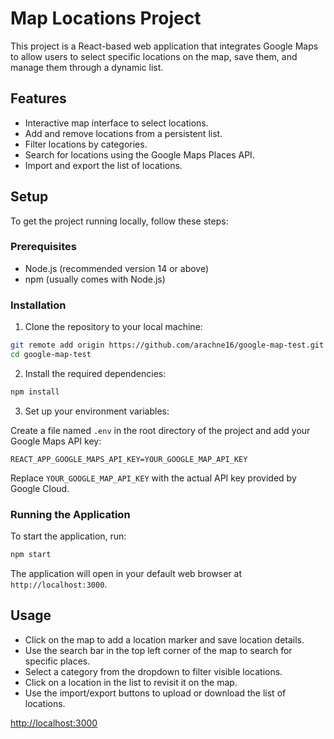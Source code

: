 # Map Locations Project

This project is a React-based web application that integrates Google Maps to allow users to select specific locations on the map, save them, and manage them through a dynamic list.

## Features

- Interactive map interface to select locations.
- Add and remove locations from a persistent list.
- Filter locations by categories.
- Search for locations using the Google Maps Places API.
- Import and export the list of locations.

## Setup

To get the project running locally, follow these steps:

### Prerequisites

- Node.js (recommended version 14 or above)
- npm (usually comes with Node.js)

### Installation

1. Clone the repository to your local machine:

```bash
git remote add origin https://github.com/arachne16/google-map-test.git
cd google-map-test
```

2. Install the required dependencies:

```bash
npm install
```

3. Set up your environment variables:

Create a file named `.env` in the root directory of the project and add your Google Maps API key:

```plaintext
REACT_APP_GOOGLE_MAPS_API_KEY=YOUR_GOOGLE_MAP_API_KEY
```

Replace `YOUR_GOOGLE_MAP_API_KEY` with the actual API key provided by Google Cloud.

### Running the Application

To start the application, run:

```bash
npm start
```

The application will open in your default web browser at `http://localhost:3000`.

## Usage

- Click on the map to add a location marker and save location details.
- Use the search bar in the top left corner of the map to search for specific places.
- Select a category from the dropdown to filter visible locations.
- Click on a location in the list to revisit it on the map.
- Use the import/export buttons to upload or download the list of locations.

[http://localhost:3000]('http://localhost:3000')
